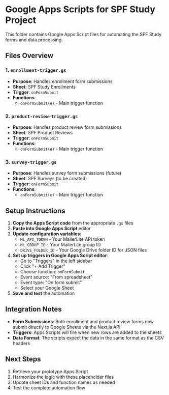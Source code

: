 # Google Apps Scripts for SPF Study Project

This folder contains Google Apps Script files for automating the SPF Study forms and data processing.

## Files Overview

### 1. `enrollment-trigger.gs`
- **Purpose**: Handles enrollment form submissions
- **Sheet**: SPF Study Enrollments
- **Trigger**: `onFormSubmit`
- **Functions**:
  - `onFormSubmit(e)` - Main trigger function

### 2. `product-review-trigger.gs`
- **Purpose**: Handles product review form submissions
- **Sheet**: SPF Product Reviews
- **Trigger**: `onFormSubmit`
- **Functions**:
  - `onFormSubmit(e)` - Main trigger function

### 3. `survey-trigger.gs`
- **Purpose**: Handles survey form submissions (future)
- **Sheet**: SPF Surveys (to be created)
- **Trigger**: `onFormSubmit`
- **Functions**:
  - `onFormSubmit(e)` - Main trigger function

## Setup Instructions

1. **Copy the Apps Script code** from the appropriate `.gs` files
2. **Paste into Google Apps Script** editor
3. **Update configuration variables**:
   - `ML_API_TOKEN` - Your MailerLite API token
   - `ML_GROUP_ID` - Your MailerLite group ID
   - `DRIVE_FOLDER_ID` - Your Google Drive folder ID for JSON files
4. **Set up triggers in Google Apps Script editor**:
   - Go to "Triggers" in the left sidebar
   - Click "+ Add Trigger"
   - Choose function: `onFormSubmit`
   - Event source: "From spreadsheet"
   - Event type: "On form submit"
   - Select your Google Sheet
5. **Save and test** the automation

## Integration Notes

- **Form Submissions**: Both enrollment and product review forms now submit directly to Google Sheets via the Next.js API
- **Triggers**: Apps Scripts will fire when new rows are added to the sheets
- **Data Format**: The scripts expect the data in the same format as the CSV headers

## Next Steps

1. Retrieve your prototype Apps Script
2. Harmonize the logic with these placeholder files
3. Update sheet IDs and function names as needed
4. Test the complete automation flow 